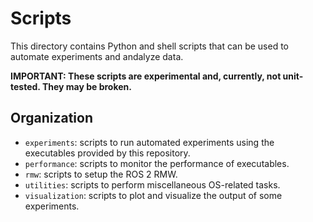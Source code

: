 # Scripts

This directory contains Python and shell scripts that can be used to automate experiments and andalyze data.

**IMPORTANT: These scripts are experimental and, currently, not unit-tested. They may be broken.**

## Organization

 - `experiments`: scripts to run automated experiments using the executables provided by this repository.
 - `performance`: scripts to monitor the performance of executables.
 - `rmw`: scripts to setup the ROS 2 RMW.
 - `utilities`: scripts to perform miscellaneous OS-related tasks.
 - `visualization`: scripts to plot and visualize the output of some experiments. 
